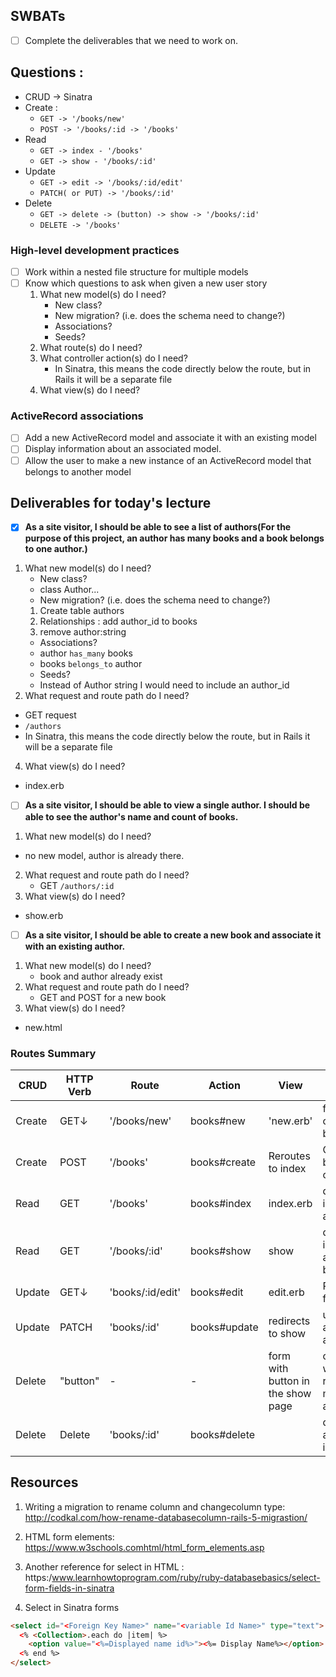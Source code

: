 ## SWBATs
  - [ ] Complete the deliverables that we need to work on.
## Questions :
  - CRUD -> Sinatra
  - Create :
    - ```GET -> '/books/new'```
    - ```POST -> '/books/:id -> '/books'```
  - Read
    - ```GET -> index - '/books'```
    - ```GET -> show - '/books/:id'```
  - Update
    - ```GET -> edit -> '/books/:id/edit'```
    - ```PATCH( or PUT) -> '/books/:id'```
  - Delete
    - ```GET -> delete -> (button) -> show -> '/books/:id'```
    - ```DELETE -> '/books'```

### High-level development practices
 - [ ] Work within a nested file structure for multiple models
 - [ ] Know which questions to ask when given a new user story
    1. What new model(s) do I need?
       - New class?
       - New migration? (i.e. does the schema need to change?)
       - Associations?
       - Seeds?
    2. What route(s) do I need?
    3. What controller action(s) do I need?
       - In Sinatra, this means the code directly below the route, but in Rails it will be a separate file
    4. What view(s) do I need?

### ActiveRecord associations
 - [ ] Add a new ActiveRecord model and associate it with an existing model
 - [ ] Display information about an associated model.
 - [ ] Allow the user to make a new instance of an ActiveRecord model that belongs to another model

## Deliverables for today's lecture
- [x] **As a site visitor, I should be able to see a list of authors(For the purpose of this project, an author has many books and a book belongs to one author.)**
1. What new model(s) do I need?
   - New class?
    - class Author...
   - New migration? (i.e. does the schema need to change?)
    1. Create table authors
    2. Relationships : add author_id to books
    3. remove author:string
   - Associations?
    - author `has_many` books
    - books `belongs_to` author
   - Seeds?
    - Instead of Author string I would need to include an author_id
2. What request and route path do I need?
  - GET request
  - `/authors`
   - In Sinatra, this means the code directly below the route, but in Rails it will be a separate file
4. What view(s) do I need?
  - index.erb

- [ ] **As a site visitor, I should be able to view a single author.  I should be able to see the author's name and count of books.**
1. What new model(s) do I need?
  - no new model, author is already there.
2. What request and route path do I need?
   - GET `/authors/:id`
4. What view(s) do I need?
  - show.erb
- [ ] **As a site visitor, I should be able to create a new book and associate it with an existing author.**
1. What new model(s) do I need?
   - book and author already exist
2. What request and route path do I need?
   - GET and POST for a new book
4. What view(s) do I need?
  - new.html

### Routes Summary
| CRUD | HTTP Verb  | Route  | Action  |  View | UsedFor |
|---|---|---|---|---|---|
| Create |GET&darr; | '/books/new'  | books#new  |'new.erb'  |  form page to create a new book |
| Create | POST | '/books'  |  books#create | Reroutes to index| Creates a new book in the controller   |
| Read | GET  | '/books'  | books#index  |  index.erb|  displaying information about books  |
| Read |GET  | '/books/:id'  | books#show  |  show |display information about a specific book  |
|  Update | GET&darr; | 'books/:id/edit'  | books#edit| edit.erb  | Renders a form for user to edit  |
|  Update  | PATCH | 'books/:id'  | books#update  | redirects to show | updates the attributes in aspecific book |
| Delete  | "button" |  - |  - |  form with button in the show page | create a form so we can delete records and map it to an action  |
  |  Delete | Delete |  'books/:id' | books#delete |  | deletes/destroys a specific book in the DB|

## Resources
1. Writing a migration to rename column and changecolumn type: http://codkal.com/how-rename-databasecolumn-rails-5-migrastion/
2. HTML form elements: https://www.w3schools.comhtml/html_form_elements.asp
3. Another reference for select in HTML : https:/www.learnhowtoprogram.com/ruby/ruby-databasebasics/select-form-fields-in-sinatra

4. Select in Sinatra forms
```html
<select id="<Foreign Key Name>" name="<variable Id Name>" type="text">
  <% <Collection>.each do |item| %>
    <option value="<%=Displayed name id%>"><%= Display Name%></option>
  <% end %>
</select>
```
